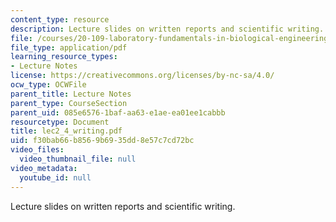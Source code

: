 ```yaml
---
content_type: resource
description: Lecture slides on written reports and scientific writing.
file: /courses/20-109-laboratory-fundamentals-in-biological-engineering-fall-2007/f30bab66b8569b6935dd8e57c7cd72bc_lec2_4_writing.pdf
file_type: application/pdf
learning_resource_types:
- Lecture Notes
license: https://creativecommons.org/licenses/by-nc-sa/4.0/
ocw_type: OCWFile
parent_title: Lecture Notes
parent_type: CourseSection
parent_uid: 085e6576-1baf-aa63-e1ae-ea01ee1cabbb
resourcetype: Document
title: lec2_4_writing.pdf
uid: f30bab66-b856-9b69-35dd-8e57c7cd72bc
video_files:
  video_thumbnail_file: null
video_metadata:
  youtube_id: null
---
```

Lecture slides on written reports and scientific writing.